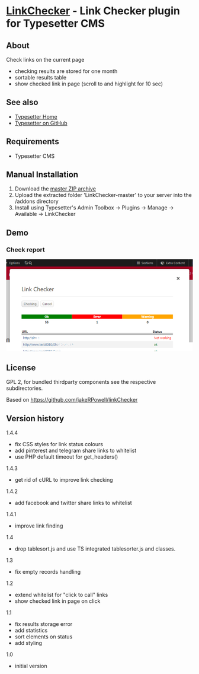 # [LinkChecker](https://github.com/mahotilo/LinkChecker) - Link Checker plugin for Typesetter CMS

## About
Check links on the current page

- checking results are stored for one month
- sortable results table
- show checked link in page (scroll to and highlight for 10 sec)

## See also 
* [Typesetter Home](http://www.typesettercms.com)
* [Typesetter on GitHub](https://github.com/Typesetter/Typesetter)


## Requirements
* Typesetter CMS

## Manual Installation
1. Download the [master ZIP archive](https://github.com/mahotilo/LinkChecker/archive/master.zip)
2. Upload the extracted folder 'LinkChecker-master' to your server into the /addons directory
3. Install using Typesetter's Admin Toolbox &rarr; Plugins &rarr; Manage &rarr; Available &rarr; LinkChecker


## Demo
### Check report
![image](demo/report.png)

## License
GPL 2, for bundled thirdparty components see the respective subdirectories.

Based on  https://github.com/jakeRPowell/linkChecker

## Version history
1.4.4
- fix CSS styles for link status colours
- add pinterest and telegram share links to whitelist
- use PHP default timeout for get_headers()

1.4.3
- get rid of cURL to improve link checking

1.4.2
- add facebook and twitter share links to whitelist

1.4.1
- improve link finding

1.4
- drop tablesort.js and use TS integrated tablesorter.js and classes.

1.3
- fix empty records handling

1.2
- extend whitelist for "click to call" links
- show checked link in page on click

1.1
- fix results storage error
- add statistics
- sort elements on status
- add styling
	
1.0
- initial version

